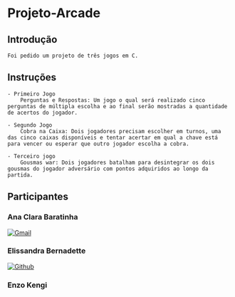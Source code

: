# Projeto-Arcade

## Introdução

    Foi pedido um projeto de três jogos em C.
    
## Instruções

    - Primeiro Jogo
        Perguntas e Respostas: Um jogo o qual será realizado cinco perguntas de múltipla escolha e ao final serão mostradas a quantidade de acertos do jogador.

    - Segundo Jogo
        Cobra na Caixa: Dois jogadores precisam escolher em turnos, uma das cinco caixas disponíveis e tentar acertar em qual a chave está para vencer ou esperar que outro jogador escolha a cobra.

    - Terceiro jogo
        Gousmas war: Dois jogadores batalham para desintegrar os dois gousmas do jogador adversário com pontos adquiridos ao longo da partida.

## Participantes

### Ana Clara Baratinha

[![Gmail](https://img.shields.io/badge/Gmail-D14836?style=for-the-badge&logo=gmail&logoColor=white)](mailto:)

### Elissandra Bernadette

[![Github](https://img.shields.io/badge/GitHub-100000?style=for-the-badge&logo=github&logoColor=white)](https://github.com/elisabdon)

### Enzo Kengi
